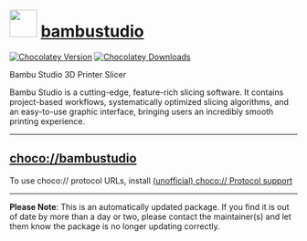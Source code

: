 ﻿# <img src="https://rawcdn.githack.com/strausmann/ChocolateyPackages/2c34b56b9ed7520943c70939f8c4e33ec8196bc6/icons/bambulab.png" width="48" height="48"/> [bambustudio](https://community.chocolatey.org/packages/bambustudio)

[![Chocolatey Version](https://img.shields.io/chocolatey/v/BambuStudio)](https://community.chocolatey.org/packages/bambustudio)
[![Chocolatey Downloads](https://img.shields.io/chocolatey/dt/BambuStudio)](https://community.chocolatey.org/packages/bambustudio)

Bambu Studio 3D Printer Slicer

Bambu Studio is a cutting-edge, feature-rich slicing software.
It contains project-based workflows, systematically optimized slicing algorithms, and an easy-to-use graphic interface, bringing users an incredibly smooth printing experience.

---

## [choco://bambustudio](choco://bambustudio)

To use choco:// protocol URLs, install [(unofficial) choco:// Protocol support](https://chocolatey.org/packages/choco-protocol-support)

---

**Please Note**: This is an automatically updated package. If you find it is out of date by more than a day or two, please contact the maintainer(s) and let them know the package is no longer updating correctly.

